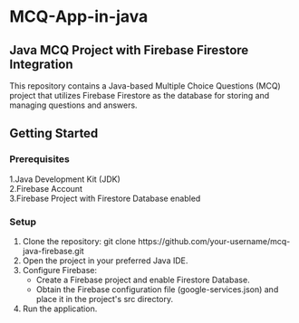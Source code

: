 # MCQ-App-in-java  
## Java MCQ Project with Firebase Firestore Integration  
This repository contains a Java-based Multiple Choice Questions (MCQ) project that utilizes Firebase Firestore as the database for storing and managing questions and answers.  
## Getting Started  
### Prerequisites  
1.Java Development Kit (JDK)  
2.Firebase Account  
3.Firebase Project with Firestore Database enabled  
### Setup  
<ol>
<li>Clone the repository:  
      git clone https://github.com/your-username/mcq-java-firebase.git  </li>
<li>Open the project in your preferred Java IDE.</li>  
<li>Configure Firebase:  
      <ul><li>Create a Firebase project and enable Firestore Database.</li>  
      <li>Obtain the Firebase configuration file (google-services.json) and place it in the project's src directory.</li></li></ul>  
<li>Run the application.</li>  
